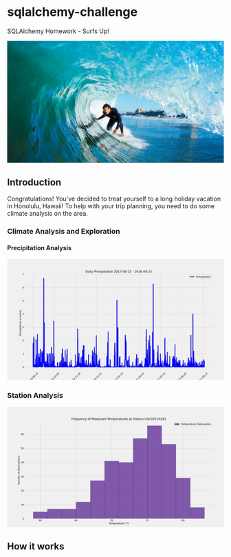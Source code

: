 # sqlalchemy-challenge
SQLAlchemy Homework - Surfs Up!

![surfs-up.png](Images/surfs-up.png)


## Introduction

Congratulations! You've decided to treat yourself to a long holiday vacation in Honolulu, Hawaii! To help with your trip planning, you need to do some climate analysis on the area. 

### Climate Analysis and Exploration

#### Precipitation Analysis

![precipitation](Images/Daily_Precipitation_panda_plot.jpg)

### Station Analysis

![temperature](Images/Temperatures_Histogram.jpg)

## How it works